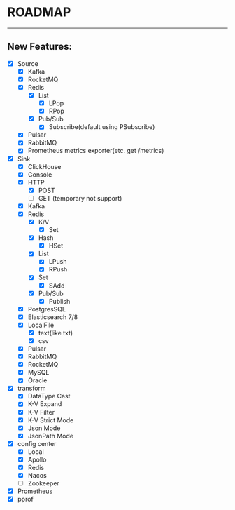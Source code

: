 # ROADMAP

---

## New Features:

- [X] Source
    - [X] Kafka
    - [X] RocketMQ
    - [X] Redis
        - [X] List
            - [X] LPop
            - [X] RPop
        - [X] Pub/Sub
            - [X] Subscribe(default using PSubscribe)
    - [X] Pulsar
    - [X] RabbitMQ
    - [X] Prometheus metrics exporter(etc. get /metrics)
- [X] Sink
    - [X] ClickHouse
    - [X] Console
    - [X] HTTP
        - [X] POST
        - [ ] GET (temporary not support)
    - [X] Kafka
    - [X] Redis
        - [X] K/V
            - [X] Set
        - [X] Hash
            - [X] HSet
        - [X] List
            - [X] LPush
            - [X] RPush
        - [X] Set
            - [X] SAdd
        - [X] Pub/Sub
            - [X] Publish
    - [X] PostgresSQL
    - [X] Elasticsearch 7/8
    - [X] LocalFile
        - [X] text(like txt)
        - [X] csv
    - [X] Pulsar
    - [X] RabbitMQ
    - [X] RocketMQ
    - [X] MySQL
    - [X] Oracle
- [X] transform
    - [X] DataType Cast
    - [X] K-V Expand
    - [X] K-V Filter
    - [X] K-V Strict Mode
    - [X] Json Mode
    - [X] JsonPath Mode
- [X] config center
    - [X] Local
    - [X] Apollo
    - [X] Redis
    - [X] Nacos
    - [ ] Zookeeper
- [X] Prometheus
- [X] pprof